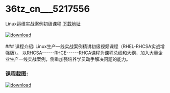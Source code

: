 # 36tz_cn___5217556
Linux运维实战案例初级课程
[下载地址](http://www.36tz.cn/article/5217556 "下载地址")
<br/></br>[![download](http://36tz.cn/muke_img/2021_01_1-43.png "下载地址")](http://www.36tz.cn/article/5217556 "下载地址")
<br/></br>### 课程介绍:
Linux生产一线实战案例精讲初级视频课程（RHEL-RHCSA实战增强版）。
以RHCSA------RHCE------RHCA课程为课程总线和大纲，加入大量企业生产一线实战案例，侧重加强培养学员动手解决问题的能力。

### 课程截图:
[![download](http://36tz.cn/muke_img/2021_01_2-49.png "下载地址")](http://www.36tz.cn/article/5217556 "下载地址")
